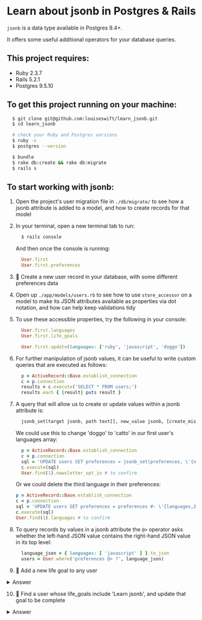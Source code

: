 # Learn about jsonb in Postgres & Rails

`jsonb` is a data type available in Postgres 9.4+.

It offers some useful additional operators for your database queries.

## This project requires:

* Ruby 2.3.7
* Rails 5.2.1
* Postgres 9.5.10

## To get this project running on your machine:

```bash
  $ git clone git@github.com:louiseswift/learn_jsonb.git
  $ cd learn_jsonb

  # check your Ruby and Postgres versions
  $ ruby -v
  $ postgres --version

  $ bundle
  $ rake db:create && rake db:migrate
  $ rails s
```

## To start working with jsonb:

1. Open the project's user migration file in `./db/migrate/` to see how a jsonb attribute is added to a model, and how to create records for that model

2. In your terminal, open a new terminal tab to run:
    ```bash
      $ rails console
    ```
    And then once the console is running:
    ```ruby
      User.first
      User.first.preferences
    ```

3. 📝 Create a new user record in your database, with some different preferences data

4. Open up `./app/models/users.rb` to see how to use `store_accessor` on a model to make its JSON attributes available as properties via dot notation, and how can help keep validations tidy

5. To use these accessible properties, try the following in your console:
    ```ruby
      User.first.languages
      User.first.life_goals

      User.first.update(languages: ['ruby', 'javascript', 'doggo'])
    ```

6. For further manipulation of jsonb values, it can be useful to write custom queries that are executed as follows:
    ```ruby
      p = ActiveRecord::Base.establish_connection
      c = p.connection
      results = c.execute('SELECT * FROM users;')
      results.each { |result| puts result }
    ```

7. A query that will allow us to create or update values within a jsonb attribute is:
    ```sql
      jsonb_set(target jsonb, path text[], new_value jsonb, [create_missing boolean])
    ```
    We could use this to change 'doggo' to 'catto' in our first user's languages array:
    ```ruby
      p = ActiveRecord::Base.establish_connection
      c = p.connection
      sql = 'UPDATE users SET preferences = jsonb_set(preferences, \'{newsletter_opt_in}\', \'false\', FALSE) WHERE id = 1;'
      c.execute(sql)
      User.find(1).newsletter_opt_in # to confirm
    ```
    Or we could delete the third language in their preferences:
    ```ruby
    p = ActiveRecord::Base.establish_connection
    c = p.connection
    sql = 'UPDATE users SET preferences = preferences #- \'{languages,2}\' WHERE id = 1;'
    c.execute(sql)
    User.find(1).languages # to confirm
    ```

8. To query records by values in a jsonb attribute the `@>` operator asks whether the left-hand JSON value contains the right-hand JSON value in its top level:
    ```ruby
      language_json = { languages: [ 'javascript' ] }.to_json
      users = User.where('preferences @> ?', language_json)
    ```

9. 📝 Add a new life goal to any user
  <details>
    <summary>Answer </summary>
    ```ruby
      goal_json = { "text": "Play the drums", "priority": 3, "complete": false }.to_json
      sql = "UPDATE users SET preferences = jsonb_set(preferences, '{life_goals,2}', '#{goal_json}', TRUE) WHERE id = 1;"
    ```
  </details>

10. 📝 Find a user whose life_goals include 'Learn jsonb', and update that goal to be complete
  <details>
    <summary>Answer </summary>
    ```ruby
      life_goal_json = { life_goals: [ { text: 'Learn jsonb' } ] }.to_json
      user = User.where('preferences @> ?', life_goal_json).first

      updated_goals_json = user.life_goals.map do |goal|
        goal['text'] == 'Learn jsonb' ? goal.tap { |goal| goal['complete'] = true } : goal
      end.to_json

      sql = "UPDATE users SET preferences = jsonb_set(preferences, '{life_goals}', '#{updated_goal_json}', FALSE) WHERE id = #{user.id};"
    ```
  </details>
